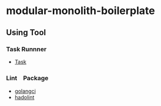 # modular-monolith-boilerplate

## Using Tool

### Task Runnner

- [Task](https://taskfile.dev/ja-jp/)

### Lint　Package

- [golangci](https://golangci-lint.run/)
- [hadolint](https://github.com/hadolint/hadolint)
